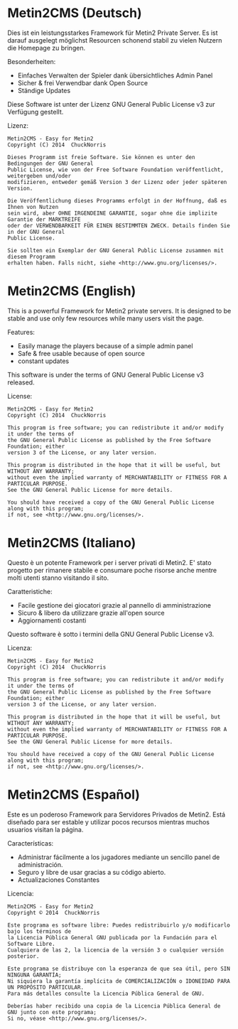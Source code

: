 Metin2CMS (Deutsch)
=========
Dies ist ein leistungsstarkes Framework für Metin2 Private Server. Es ist darauf ausgelegt möglichst Resourcen schonend stabil zu vielen Nutzern
die Homepage zu bringen.

Besonderheiten:
* Einfaches Verwalten der Spieler dank übersichtliches Admin Panel
* Sicher & frei Verwendbar dank Open Source
* Ständige Updates

Diese Software ist unter der Lizenz GNU General Public License v3 zur Verfügung gestellt.

Lizenz:
```
Metin2CMS - Easy for Metin2
Copyright (C) 2014  ChuckNorris

Dieses Programm ist freie Software. Sie können es unter den Bedingungen der GNU General
Public License, wie von der Free Software Foundation veröffentlicht, weitergeben und/oder
modifizieren, entweder gemäß Version 3 der Lizenz oder jeder späteren
Version.

Die Veröffentlichung dieses Programms erfolgt in der Hoffnung, daß es Ihnen von Nutzen
sein wird, aber OHNE IRGENDEINE GARANTIE, sogar ohne die implizite Garantie der MARKTREIFE
oder der VERWENDBARKEIT FÜR EINEN BESTIMMTEN ZWECK. Details finden Sie in der GNU General
Public License.

Sie sollten ein Exemplar der GNU General Public License zusammen mit diesem Programm
erhalten haben. Falls nicht, siehe <http://www.gnu.org/licenses/>.
```


Metin2CMS (English)
=========
This is a powerful Framework for Metin2 private servers. It is designed to be stable and use only few resources while many users
visit the page.

Features:
* Easily manage the players because of a simple admin panel
* Safe & free usable because of open source
* constant updates

This software is under the terms of GNU General Public License v3 released.

License:
```
Metin2CMS - Easy for Metin2
Copyright (C) 2014  ChuckNorris

This program is free software; you can redistribute it and/or modify it under the terms of
the GNU General Public License as published by the Free Software Foundation; either
version 3 of the License, or any later version.

This program is distributed in the hope that it will be useful, but WITHOUT ANY WARRANTY;
without even the implied warranty of MERCHANTABILITY or FITNESS FOR A PARTICULAR PURPOSE.
See the GNU General Public License for more details.

You should have received a copy of the GNU General Public License along with this program;
if not, see <http://www.gnu.org/licenses/>.
```


Metin2CMS (Italiano)
=========
Questo è un potente Framework per i server privati di Metin2. E' stato progetto per rimanere stabile e consumare poche risorse anche mentre
molti utenti stanno visitando il sito.

Caratteristiche:
* Facile gestione dei giocatori grazie al pannello di amministrazione
* Sicuro & libero da utilizzare grazie all'open source
* Aggiornamenti costanti

Questo software è sotto i termini della GNU General Public License v3.

Licenza:
```
Metin2CMS - Easy for Metin2
Copyright (C) 2014  ChuckNorris

This program is free software; you can redistribute it and/or modify it under the terms of
the GNU General Public License as published by the Free Software Foundation; either
version 3 of the License, or any later version.

This program is distributed in the hope that it will be useful, but WITHOUT ANY WARRANTY;
without even the implied warranty of MERCHANTABILITY or FITNESS FOR A PARTICULAR PURPOSE.
See the GNU General Public License for more details.

You should have received a copy of the GNU General Public License along with this program;
if not, see <http://www.gnu.org/licenses/>.
```

Metin2CMS (Español)
=========
Este es un poderoso Framework para Servidores Privados de Metin2.
Está diseñado para ser estable y utilizar pocos recursos mientras muchos usuarios visitan la página.

Características:
* Administrar fácilmente a los jugadores mediante un sencillo panel de administración.
* Seguro y libre de usar gracias a su código abierto.
* Actualizaciones Constantes

Licencia:
```
Metin2CMS - Easy for Metin2
Copyright © 2014  ChuckNorris
 
Este programa es software libre: Puedes redistribuirlo y/o modificarlo bajo los términos de
la Licencia Pública General GNU publicada por la Fundación para el Software Libre.
Cualquiera de las 2, la licencia de la versión 3 o cualquier versión posterior.
 
Este programa se distribuye con la esperanza de que sea útil, pero SIN NINGUNA GARANTÍA;
Ni siquiera la garantía implícita de COMERCIALIZACIÓN o IDONEIDAD PARA UN PROPÓSITO PARTICULAR.
Para más detalles consulte la Licencia Pública General de GNU.
 
Deberías haber recibido una copia de la Licencia Pública General de GNU junto con este programa;
Si no, véase <http://www.gnu.org/licenses/>.
```
